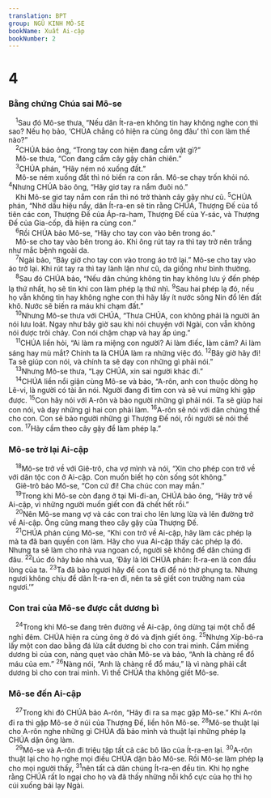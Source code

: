 ```yaml
---
translation: BPT
group: NGŨ KINH MÔ-SE
bookName: Xuất Ai-cập 
bookNumber: 2
---
```


<div class="title"><h1>4</h1><h3>Bằng chứng Chúa sai Mô-se</h3></div>
<span class="verse xu_4_1"> <sup>1</sup>Sau đó Mô-se thưa, “Nếu dân Ít-ra-en không tin hay không nghe con thì sao? Nếu họ bảo, ‘CHÚA chẳng có hiện ra cùng ông đâu’ thì con làm thế nào?”<br/></span>
<span class="verse xu_4_2"> <sup>2</sup>CHÚA bảo ông, “Trong tay con hiện đang cầm vật gì?”<br/> Mô-se thưa, “Con đang cầm cây gậy chăn chiên.”<br/></span>
<span class="verse xu_4_3"> <sup>3</sup>CHÚA phán, “Hãy ném nó xuống đất.”<br/> Mô-se ném xuống đất thì nó biến ra con rắn. Mô-se chạy trốn khỏi nó.</span>
<span class="verse xu_4_4"><sup>4</sup>Nhưng CHÚA bảo ông, “Hãy giơ tay ra nắm đuôi nó.”<br/> Khi Mô-se giơ tay nắm con rắn thì nó trở thành cây gậy như cũ.</span>
<span class="verse xu_4_5"><sup>5</sup>CHÚA phán, “Nhờ dấu hiệu nầy, dân Ít-ra-en sẽ tin rằng CHÚA, Thượng Đế của tổ tiên các con, Thượng Đế của Áp-ra-ham, Thượng Đế của Y-sác, và Thượng Đế của Gia-cốp, đã hiện ra cùng con.”<br/></span>
<span class="verse xu_4_6"> <sup>6</sup>Rồi CHÚA bảo Mô-se, “Hãy cho tay con vào bên trong áo.”<br/> Mô-se cho tay vào bên trong áo. Khi ông rút tay ra thì tay trở nên trắng như mắc bệnh ngoài da.<br/></span>
<span class="verse xu_4_7"> <sup>7</sup>Ngài bảo, “Bây giờ cho tay con vào trong áo trở lại.” Mô-se cho tay vào áo trở lại. Khi rút tay ra thì tay lành lặn như cũ, da giống như bình thường.<br/></span>
<span class="verse xu_4_8"> <sup>8</sup>Sau đó CHÚA bảo, “Nếu dân chúng không tin hay không lưu ý đến phép lạ thứ nhất, họ sẽ tin khi con làm phép lạ thứ nhì.</span>
<span class="verse xu_4_9"><sup>9</sup>Sau hai phép lạ đó, nếu họ vẫn không tin hay không nghe con thì hãy lấy ít nước sông Nin đổ lên đất khô. Nước sẽ biến ra máu khi chạm đất.”<br/></span>
<span class="verse xu_4_10"> <sup>10</sup>Nhưng Mô-se thưa với CHÚA, “Thưa CHÚA, con không phải là người ăn nói lưu loát. Ngay như bây giờ sau khi nói chuyện với Ngài, con vẫn không nói được trôi chảy. Con nói chậm chạp và hay ấp úng.”<br/></span>
<span class="verse xu_4_11"> <sup>11</sup>CHÚA liền hỏi, “Ai làm ra miệng con người? Ai làm điếc, làm câm? Ai làm sáng hay mù mắt? Chính ta là CHÚA làm ra những việc đó.</span>
<span class="verse xu_4_12"><sup>12</sup>Bây giờ hãy đi! Ta sẽ giúp con nói, và chính ta sẽ dạy con những gì phải nói.”<br/></span>
<span class="verse xu_4_13"> <sup>13</sup>Nhưng Mô-se thưa, “Lạy CHÚA, xin sai người khác đi.”<br/></span>
<span class="verse xu_4_14"> <sup>14</sup>CHÚA liền nổi giận cùng Mô-se và bảo, “A-rôn, anh con thuộc dòng họ Lê-vi, là người có tài ăn nói. Người đang đi tìm con và sẽ vui mừng khi gặp được.</span>
<span class="verse xu_4_15"><sup>15</sup>Con hãy nói với A-rôn và bảo người những gì phải nói. Ta sẽ giúp hai con nói, và dạy những gì hai con phải làm.</span>
<span class="verse xu_4_16"><sup>16</sup>A-rôn sẽ nói với dân chúng thế cho con. Con sẽ bảo người những gì Thượng Đế nói, rồi người sẽ nói thế con.</span>
<span class="verse xu_4_17"><sup>17</sup>Hãy cầm theo cây gậy để làm phép lạ.”<br/></span>
<div class="title"><h3>Mô-se trở lại Ai-cập</h3></div>
<span class="verse xu_4_18"> <sup>18</sup>Mô-se trở về với Giê-trô, cha vợ mình và nói, “Xin cho phép con trở về với dân tộc con ở Ai-cập. Con muốn biết họ còn sống sót không.”<br/> Giê-trô bảo Mô-se, “Con cứ đi! Cha chúc con may mắn.”<br/></span>
<span class="verse xu_4_19"> <sup>19</sup>Trong khi Mô-se còn đang ở tại Mi-đi-an, CHÚA bảo ông, “Hãy trở về Ai-cập, vì những người muốn giết con đã chết hết rồi.”<br/></span>
<span class="verse xu_4_20"> <sup>20</sup>Nên Mô-se mang vợ và các con trai cho lên lưng lừa và lên đường trở về Ai-cập. Ông cũng mang theo cây gậy của Thượng Đế.<br/></span>
<span class="verse xu_4_21"> <sup>21</sup>CHÚA phán cùng Mô-se, “Khi con trở về Ai-cập, hãy làm các phép lạ mà ta đã ban quyền con làm. Hãy cho vua Ai-cập thấy các phép lạ đó. Nhưng ta sẽ làm cho nhà vua ngoan cố, người sẽ không để dân chúng đi đâu.</span>
<span class="verse xu_4_22"><sup>22</sup>Lúc đó hãy bảo nhà vua, ‘Đây là lời CHÚA phán: Ít-ra-en là con đầu lòng của ta.</span>
<span class="verse xu_4_23"><sup>23</sup>Ta đã bảo ngươi hãy để con ta đi để nó thờ phụng ta. Nhưng ngươi không chịu để dân Ít-ra-en đi, nên ta sẽ giết con trưởng nam của ngươi.’”<br/></span>
<div class="title"><h3>Con trai của Mô-se được cắt dương bì</h3></div>
<span class="verse xu_4_24"> <sup>24</sup>Trong khi Mô-se đang trên đường về Ai-cập, ông dừng tại một chỗ để nghỉ đêm. CHÚA hiện ra cùng ông ở đó và định giết ông.</span>
<span class="verse xu_4_25"><sup>25</sup>Nhưng Xíp-bô-ra lấy một con dao bằng đá lửa cắt dương bì cho con trai mình. Cầm miếng dương bì của con, nàng quẹt vào chân Mô-se và bảo, “Anh là chàng rể đổ máu của em.”</span>
<span class="verse xu_4_26"><sup>26</sup>Nàng nói, “Anh là chàng rể đổ máu,” là vì nàng phải cắt dương bì cho con trai mình. Vì thế CHÚA tha không giết Mô-se.<br/></span>
<div class="title"><h3>Mô-se đến Ai-cập</h3></div>
<span class="verse xu_4_27"> <sup>27</sup>Trong khi đó CHÚA bảo A-rôn, “Hãy đi ra sa mạc gặp Mô-se.” Khi A-rôn đi ra thì gặp Mô-se ở núi của Thượng Đế, liền hôn Mô-se.</span>
<span class="verse xu_4_28"><sup>28</sup>Mô-se thuật lại cho A-rôn nghe những gì CHÚA đã bảo mình và thuật lại những phép lạ CHÚA dặn ông làm.<br/></span>
<span class="verse xu_4_29"> <sup>29</sup>Mô-se và A-rôn đi triệu tập tất cả các bô lão của Ít-ra-en lại.</span>
<span class="verse xu_4_30"><sup>30</sup>A-rôn thuật lại cho họ nghe mọi điều CHÚA dặn bảo Mô-se. Rồi Mô-se làm phép lạ cho mọi người thấy,</span>
<span class="verse xu_4_31"><sup>31</sup>nên tất cả dân chúng Ít-ra-en đều tin. Khi họ nghe rằng CHÚA rất lo ngại cho họ và đã thấy những nỗi khổ cực của họ thì họ cúi xuống bái lạy Ngài.<br/></span>
